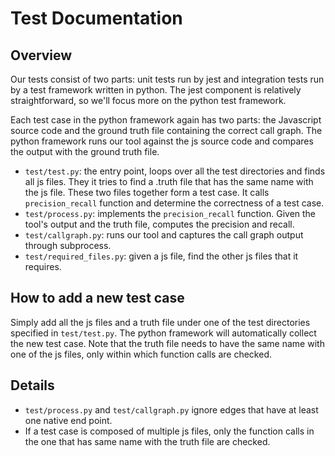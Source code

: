 # Test Documentation

## Overview

Our tests consist of two parts: unit tests run by jest and integration tests run by a test framework written in python. The jest component is relatively straightforward, so we'll focus more on the python test framework.

Each test case in the python framework again has two parts: the Javascript source code and the ground truth file containing the correct call graph. The python framework runs our tool against the js source code and compares the output with the ground truth file.

* `test/test.py`: the entry point, loops over all the test directories and finds all js files. They it tries to find a .truth file that has the same name with the js file. These two files together form a test case. It calls `precision_recall` function and determine the correctness of a test case.
* `test/process.py`: implements the `precision_recall` function. Given the tool's output and the truth file, computes the precision and recall.
* `test/callgraph.py`: runs our tool and captures the call graph output through subprocess.
* `test/required_files.py`: given a js file, find the other js files that it requires.

## How to add a new test case

Simply add all the js files and a truth file under one of the test directories specified in `test/test.py`. The python framework will automatically collect the new test case. Note that the truth file needs to have the same name with one of the js files, only within which function calls are checked.

## Details

* `test/process.py` and `test/callgraph.py` ignore edges that have at least one native end point.
* If a test case is composed of multiple js files, only the function calls in the one that has same name with the truth file are checked.
